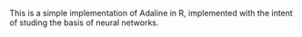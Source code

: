 This is a simple implementation of Adaline in R, implemented with the intent
of studing the basis of neural networks.
